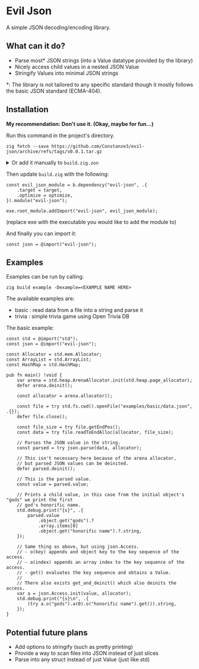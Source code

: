 # Evil Json

A simple JSON decoding/encoding library.

## What can it do?
- Parse most\* JSON strings (into a Value datatype provided by the library)
- Nicely access child values in a nested JSON Value
- Stringify Values into minimal JSON strings

\*: The library is not tailored to any specific standard though it mostly follows the basic JSON standard (ECMA-404).

## Installation

**My recommendation: Don't use it. (Okay, maybe for fun...)**

Run this command in the project's directory.
```
zig fetch --save https://github.com/Constanze3/evil-json/archive/refs/tags/v0.0.1.tar.gz
```

<details>
<summary>
Or add it manually to <code>build.zig.zon</code>
</summary>
<br>

```zig
.{
    .name = "app",
    .version = "0.0.0",
    .dependencies = .{
        .@"evil-json" = .{
            .url = "https://github.com/Constanze3/evil-json/archive/refs/tags/v0.0.1.tar.gz",
            .hash = "122087e4c7cbc7852de86c575a1197c5d619dc75123efd89796eb746af43bffb1145",
        },
    },
}
```

</details>

Then update <code>build.zig</code> with the following:
```zig
const evil_json_module = b.dependency("evil-json", .{
    .target = target,
    .optimize = optimize,
}).module("evil-json");

exe.root_module.addImport("evil-json", evil_json_module);
```
(replace exe with the executable you would like to add the module to)

And finally you can import it:
```zig
const json = @import("evil-json");
```

## Examples

Examples can be run by calling.
```
zig build example -Dexample=<EXAMPLE NAME HERE>
```

The available examples are:
- basic : read data from a file into a string and parse it
- trivia : simple trivia game using Open Trivia DB

The basic example:
```zig
const std = @import("std");
const json = @import("evil-json");

const Allocator = std.mem.Allocator;
const ArrayList = std.ArrayList;
const HashMap = std.HashMap;

pub fn main() !void {
    var arena = std.heap.ArenaAllocator.init(std.heap.page_allocator);
    defer arena.deinit();

    const allocator = arena.allocator();

    const file = try std.fs.cwd().openFile("examples/basic/data.json", .{});
    defer file.close();

    const file_size = try file.getEndPos();
    const data = try file.readToEndAlloc(allocator, file_size);

    // Parses the JSON value in the string.
    const parsed = try json.parse(data, allocator);

    // This isn't necessary here because of the arena allocator,
    // but parsed JSON values can be deinited.
    defer parsed.deinit();

    // This is the parsed value.
    const value = parsed.value;

    // Prints a child value, in this case from the initial object's "gods" we print the first
    // god's honorific name.
    std.debug.print("{s}", .{
        parsed.value
            .object.get("gods").?
            .array.items[0]
            .object.get("honorific name").?.string,
    });

    // Same thing as above, but using json.Access.
    // - o(key) appends and object key to the key sequence of the access.
    // - a(index) appends an array index to the key sequence of the access.
    // - get() evaluates the key sequence and obtains a Value.
    //
    // There also exists get_and_deinit() which also deinits the access.
    var a = json.Access.init(value, allocator);
    std.debug.print("{s}\n", .{
        (try a.o("gods").a(0).o("honorific name").get()).string,
    });
}
```

## Potential future plans
- Add options to stringify (such as pretty printing)
- Provide a way to scan files into JSON instead of just slices
- Parse into any struct instead of just Value (just like std)
